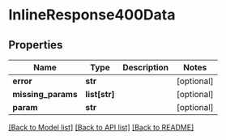 # InlineResponse400Data

## Properties
Name | Type | Description | Notes
------------ | ------------- | ------------- | -------------
**error** | **str** |  | [optional] 
**missing_params** | **list[str]** |  | [optional] 
**param** | **str** |  | [optional] 

[[Back to Model list]](../README.md#documentation-for-models) [[Back to API list]](../README.md#documentation-for-api-endpoints) [[Back to README]](../README.md)

